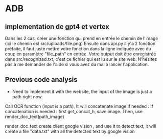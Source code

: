 # ADB

## implementation de gpt4 et vertex

Dans les 2 cas, créer une fonction qui prend en entrée le chemin de l'image (ici le chemin est src/uploads/file.png)
Ensuite dans api.py il y'a 2 fonction préfaite, il faut juste mettre votre fonction dans la ligne indiquée avec du coup
en paramètre "file_path" en entrée. Votre output doit être enregistrée dans src/recognized.txt, c'est ce fichier qui
est lu sur le site web. N'hésitez pas à me demander de l'aide si vous avez du mal à lancer l'application.
 
## Previous code analysis

- Need to implement it with the website, the input of the image is just a path right now.

Call OCR function (input is a path), It will concatenate image if needed :
 If concatenation is needed : first get_concat_h, save image.
 Then, use render_doc_text(path_image)

 render_doc_text create client google vision , and use it to detect text, it will create a file "data.txt" with all the detected text by google vision
